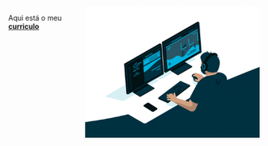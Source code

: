 <img align="right" src="assets\img\programando.gif" width="350"/>

Aqui está o meu [**curriculo**](https://github.com/mpalmeida96/mpalmeida96)

<!--
**mpalmeida96/mpalmeida96** is a ✨ _special_ ✨ repository because its `README.md` (this file) appears on your GitHub profile.

Here are some ideas to get you started:

- 🔭 I’m currently working on ...
- 🌱 I’m currently learning ...
- 👯 I’m looking to collaborate on ...
- 🤔 I’m looking for help with ...
- 💬 Ask me about ...
- 📫 How to reach me: ...
- 😄 Pronouns: ...
- ⚡ Fun fact: ...
-->
